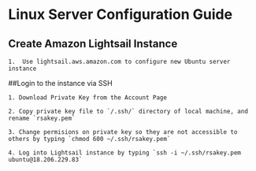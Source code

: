 # Linux Server Configuration Guide

## Create Amazon Lightsail Instance
	1.  Use lightsail.aws.amazon.com to configure new Ubuntu server instance

##Login to the instance via SSH

	1. Download Private Key from the Account Page

	2. Copy private key file to `/.ssh/` directory of local machine, and rename `rsakey.pem`

	3. Change permisions on private key so they are not accessible to others by typing `chmod 600 ~/.ssh/rsakey.pem`

	4. Log into Lightsail instance by typing `ssh -i ~/.ssh/rsakey.pem ubuntu@18.206.229.83`


